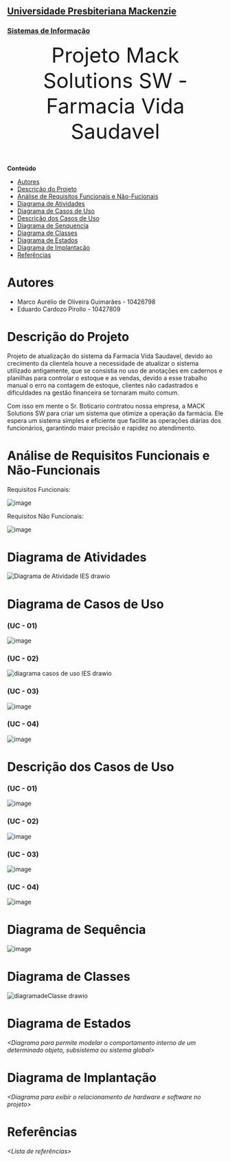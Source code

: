 <h2><a href= "https://www.mackenzie.br">Universidade Presbiteriana Mackenzie</a></h2>
<h3><a href= "https://www.mackenzie.br/graduacao/sao-paulo-higienopolis/sistemas-de-informacao">Sistemas de Informação</a></h3>


<font size="+12"><center>
Projeto Mack Solutions SW - Farmacia Vida Saudavel
</center></font>

**Conteúdo**

- [Autores](#nome-alunos)
- [Descrição do Projeto](#introdução-do-projeto)
- [Análise de Requisitos Funcionais e Não-Fucionais](#descrição-dos-requisitos)
- [Diagrama de Atividades](#diagrama-de-atividades) 
- [Diagrama de Casos de Uso](#diagrama-de-comportamento-atores)
- [Descrição dos Casos de Uso](#descrição-das-funcões)
- [Diagrama de Senquencia](#diagrama-de-ordem-interações)
- [Diagrama de Classes](#diagrama-orientado-objetos)
- [Diagrama de Estados](#diagrama-estrutura-componente)
- [Diagrama de Implantação](#diagrama-de-hardware-software)
- [Referências](#referências)


# Autores

* Marco Aurélio de Oliveira Guimarães - 10426798
* Eduardo Cardozo Pirollo - 10427809

# Descrição do Projeto

Projeto de atualização do sistema da Farmacia Vida Saudavel, devido ao crecimento da clientela houve a necessidade de atualizar o sistema utilizado antigamente, que se consistia no uso de anotações em cadernos e planilhas para controlar o estoque e as vendas, devido a esse trabalho manual o erro na contagem de estoque, clientes não cadastrados e dificuldades na gestão financeira se tornaram muito comum.

Com isso em mente o Sr. Boticario contratou nossa empresa, a MACK Solutions SW para criar um sistema que otimize a operação da farmácia. Ele espera um sistema simples e eficiente que facilite as operações 
diárias dos funcionários, garantindo maior precisão e rapidez no atendimento.

# Análise de Requisitos Funcionais e Não-Funcionais
Requisitos Funcionais:

![image](https://github.com/user-attachments/assets/75b7fdb0-3d72-48cc-b070-94e9217e3d76)

  

Requisitos Não Funcionais:

![image](https://github.com/user-attachments/assets/8501723d-db3c-46fb-b0f9-8684a0f879ef)


# Diagrama de Atividades
![Diagrama de Atividade IES drawio](https://github.com/user-attachments/assets/3cc86146-d8d0-4e82-be92-ad3f9a3c79d0)
# Diagrama de Casos de Uso
### (UC - 01)
![image](https://github.com/user-attachments/assets/4ff434ba-07f5-42fa-9071-7cbaa22e5c84)
### (UC - 02)
![diagrama casos de uso IES drawio](https://github.com/user-attachments/assets/6e1c8bf8-5722-48f6-8bb3-2e8100e4c2bb)
### (UC - 03)
![image](https://github.com/user-attachments/assets/43ddf88f-1037-41d2-a236-e4a2baaee6e2)
### (UC - 04)
![image](https://github.com/user-attachments/assets/30d6d887-2ce8-46af-b82a-2a9d16bb079e)

# Descrição dos Casos de Uso
### (UC - 01)
![image](https://github.com/user-attachments/assets/8374c84e-2824-436e-9daa-02bd1570dc6f)

### (UC - 02)
![image](https://github.com/user-attachments/assets/e75c4614-f7dd-4dfb-8e1e-e4b9f62950b6)

### (UC - 03)
![image](https://github.com/user-attachments/assets/bb2e65a7-c749-4d15-8eb8-c325475bdf35)
### (UC - 04)
![image](https://github.com/user-attachments/assets/e167fdb7-82ac-48b4-b137-f1edcc8a04fb)


# Diagrama de Sequência

![image](https://github.com/user-attachments/assets/7faa89e8-50d5-4efa-adbd-59225b2d2df5)


# Diagrama de Classes

![diagramadeClasse drawio](https://github.com/user-attachments/assets/3c5807ef-bcd9-4c41-95e3-082103a8fd09)

# Diagrama de Estados

*&lt;Diagrama para permite modelar o comportamento interno de um determinado objeto, subsistema ou sistema global&gt;*

# Diagrama de Implantação

*&lt;Diagrama para exibir o relacionamento de hardware e software no projeto&gt;*

# Referências

*&lt;Lista de referências&gt;*
